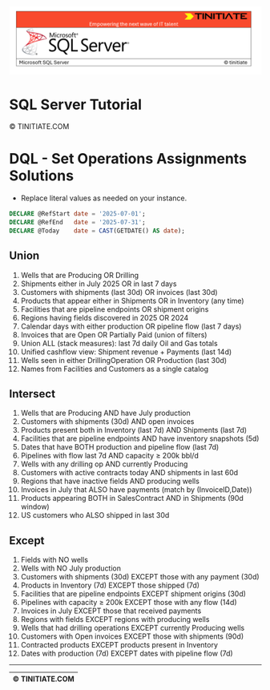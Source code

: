 ![SQL Server Tinitiate Image](../../../sqlserver-sql/sqlserver.png)

# SQL Server Tutorial

&copy; TINITIATE.COM

# DQL - Set Operations Assignments Solutions
* Replace literal values as needed on your instance.
```sql
DECLARE @RefStart date = '2025-07-01';
DECLARE @RefEnd   date = '2025-07-31';
DECLARE @Today    date = CAST(GETDATE() AS date);
```

## Union
1. Wells that are Producing OR Drilling
2. Shipments either in July 2025 OR in last 7 days
3. Customers with shipments (last 30d) OR invoices (last 30d)
4. Products that appear either in Shipments OR in Inventory (any time)
5. Facilities that are pipeline endpoints OR shipment origins
6. Regions having fields discovered in 2025 OR 2024
7. Calendar days with either production OR pipeline flow (last 7 days)
8. Invoices that are Open OR Partially Paid (union of filters)
9. Union ALL (stack measures): last 7d daily Oil and Gas totals
10. Unified cashflow view: Shipment revenue + Payments (last 14d)
11. Wells seen in either DrillingOperation OR Production (last 30d)
12. Names from Facilities and Customers as a single catalog

## Intersect
1. Wells that are Producing AND have July production
2. Customers with shipments (30d) AND open invoices
3. Products present both in Inventory (last 7d) AND Shipments (last 7d)
4. Facilities that are pipeline endpoints AND have inventory snapshots (5d)
5. Dates that have BOTH production and pipeline flow (last 7d)
6. Pipelines with flow last 7d AND capacity ≥ 200k bbl/d
7. Wells with any drilling op AND currently Producing
8. Customers with active contracts today AND shipments in last 60d
9. Regions that have inactive fields AND producing wells
10. Invoices in July that ALSO have payments (match by (InvoiceID,Date))
11. Products appearing BOTH in SalesContract AND in Shipments (90d window)
12. US customers who ALSO shipped in last 30d

## Except
1. Fields with NO wells
2. Wells with NO July production
3. Customers with shipments (30d) EXCEPT those with any payment (30d)
4. Products in Inventory (7d) EXCEPT those shipped (7d)
5. Facilities that are pipeline endpoints EXCEPT shipment origins (30d)
6. Pipelines with capacity ≥ 200k EXCEPT those with any flow (14d)
7. Invoices in July EXCEPT those that received payments
8. Regions with fields EXCEPT regions with producing wells
9. Wells that had drilling operations EXCEPT currently Producing wells
10. Customers with Open invoices EXCEPT those with shipments (90d)
11. Contracted products EXCEPT products present in Inventory
12. Dates with production (7d) EXCEPT dates with pipeline flow (7d)

***
| &copy; TINITIATE.COM |
|----------------------|
